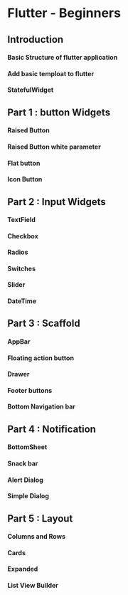 # Flutter - Beginners

##  Introduction
#### Basic Structure of flutter application 
#### Add basic temploat to flutter 
#### StatefulWidget 

##  Part 1 : button Widgets
#### Raised Button
#### Raised Button white parameter
#### Flat button 
#### Icon Button
  
##  Part 2 : Input Widgets
#### TextField
#### Checkbox
#### Radios
#### Switches
#### Slider
#### DateTime

##  Part 3 : Scaffold
#### AppBar
#### Floating action button
#### Drawer
#### Footer buttons
#### Bottom Navigation bar
  
##  Part 4 : Notification
#### BottomSheet
#### Snack bar
#### Alert Dialog
#### Simple Dialog

##  Part 5 : Layout
#### Columns and Rows
#### Cards
#### Expanded
#### List View Builder

